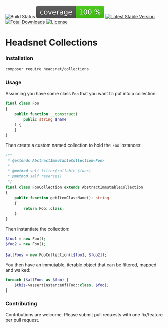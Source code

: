 ![Build Status](https://github.com/headsnet/collections/actions/workflows/ci.yml/badge.svg)
![Coverage](https://raw.githubusercontent.com/headsnet/collections/image-data/coverage.svg)
[![Latest Stable Version](https://poser.pugx.org/headsnet/collections/v)](//packagist.org/packages/headsnet/collections)
[![Total Downloads](https://poser.pugx.org/headsnet/collections/downloads)](//packagist.org/packages/headsnet/collections)
[![License](https://poser.pugx.org/headsnet/collections/license)](//packagist.org/packages/headsnet/collections)

Headsnet Collections
=====

### Installation

```bash
composer require headsnet/collections
```

### Usage

Assuming you have some class `Foo` that you want to put into a collection:
```php
final class Foo
{
    public function __construct(
        public string $name
    ) {
    }
}
```

Then create a custom named collection to hold the `Foo` instances:
```php
/**
 * @extends AbstractImmutableCollection<Foo>
 *
 * @method self filter(callable $func)
 * @method self reverse()
 */
final class FooCollection extends AbstractImmutableCollection
{
    public function getItemClassName(): string
    {
        return Foo::class;
    }
}
```

Then instantiate the collection:
```php
$foo1 = new Foo();
$foo2 = new Foo();

$allFoos = new FooCollection([$foo1, $foo2]);
```

You then have an immutable, iterable object that can be filtered, mapped and walked:
```php
foreach ($allFoos as $foo) {
    $this->assertInstanceOf(Foo::class, $foo);
}
```

### Contributing

Contributions are welcome. Please submit pull requests with one fix/feature per
pull request.
